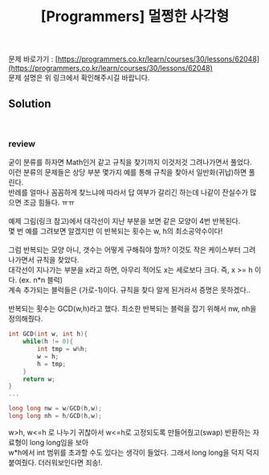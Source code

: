﻿---
toc: true
title:  "[Programmers] 멀쩡한 사각형"
last_modified_at:   2020-07-21
excerpt: "Summer/Winter Coding(2019)"
categories: PS2020
image: "/images/p10.png"
sitemap :
  changefreq : weekly
  priority : 1.0
---
문제 바로가기 : [https://programmers.co.kr/learn/courses/30/lessons/62048](https://programmers.co.kr/learn/courses/30/lessons/62048)<br>
문제 설명은 위 링크에서 확인해주시길 바랍니다.<br>

## Solution
<script src="https://gist.github.com/yooniversal/fd9a14fcb62f1164f67b2a1a41edeae6.js"></script>
<br>

### review

굳이 분류를 하자면 Math인거 같고 규칙을 찾기까지 이것저것 그려나가면서 풀었다.<br>
이런 분류의 문제들은 상당 부분 몇가지 예를 통해 규칙을 찾아서 일반화(귀납)하면 풀린다.<br>
반례를 얼마나 꼼꼼하게 찾느냐에 따라서 답 여부가 갈리긴 하는데 나같이 잔실수가 많으면 조금 힘들다. ㅠㅠ<br>
<br>
예제 그림(링크 참고)에서 대각선이 지난 부분을 보면 같은 모양이 4번 반복된다.<br>
몇 번 예를 그려보면 알겠지만 이 반복되는 횟수는 w, h의 최소공약수이다!<br>
<br>
그럼 반복되는 모양 아니, 갯수는 어떻게 구해줘야 할까? 이것도 작은 케이스부터 그려나가면서 규칙을 찾았다.<br>
대각선이 지나가는 부분을 x라고 하면, 아무리 적어도 x는 세로보다 크다. 즉, x >= h 이다. (ex. n*n 블럭)<br>
계속 추가되는 블럭들은 (가로-1)이다. 규칙을 찾다 알게 된거라서 증명은 못하겠다..<br>
<br>
반복되는 횟수는 GCD(w,h)라고 했다. 최소한 반복되는 블럭을 잡기 위해서 nw, nh을 정의해줬다.<br>
```cpp
int GCD(int w, int h){
    while(h != 0){
        int tmp = w%h;
        w = h;
        h = tmp;
    }
    return w;
}
...

long long nw = w/GCD(h,w);
long long nh = h/GCD(h,w);
```
w>h, w<=h 로 나누기 귀찮아서 w<=h로 고정되도록 만들어줬고(swap) 반환하는 자료형이 long long임을 보아<br>
w*h에서 int 범위를 초과할 수도 있다는 생각이 들었다. 그래서 long long을 덕지 덕지 붙여줬다. 더러워보인다면 죄송!.<br>


<script src="https://utteranc.es/client.js"
        repo="yooniversal/blog-comments"
        issue-term="pathname"
        theme="github-light"
        crossorigin="anonymous"
        async>
</script>
